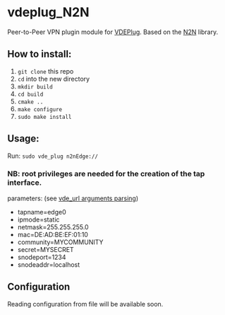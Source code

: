 # vdeplug_N2N
Peer-to-Peer VPN plugin module for [VDEPlug](https://github.com/rd235/vdeplug4). Based on the [N2N](https://github.com/ntop/n2n) library.
## How to install:

1. `git clone` this repo
2. `cd` into the new directory
3. `mkdir build`
4. `cd build`
5. `cmake ..`
6. `make configure `
7. `sudo make install`

## Usage:

Run:
`sudo vde_plug n2nEdge://`

### NB: root privileges are needed for the creation of the tap interface.

parameters: (see [vde_url arguments parsing](https://github.com/rd235/vdeplug4/blob/master/doc/howto_create_a_vdeplug_plugin#L52))
- tapname=edge0 
- ipmode=static
- netmask=255.255.255.0
- mac=DE:AD:BE:EF:01:10
- community=MYCOMMUNITY
- secret=MYSECRET
- snodeport=1234
- snodeaddr=localhost


## Configuration

Reading configuration from file will be available soon.
